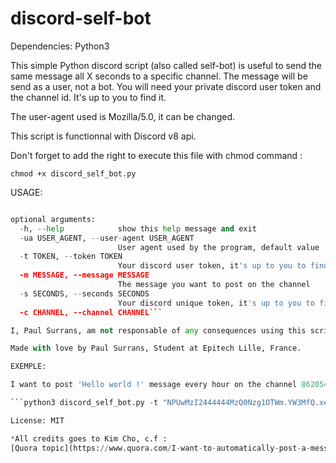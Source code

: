 # discord-self-bot

Dependencies:
    Python3

This simple Python discord script (also called self-bot) is useful to send the same message all X seconds to a specific channel.
The message will be send as a user, not a bot.
You will need your private discord user token and the channel id. It's up to you to find it.

The user-agent used is Mozilla/5.0, it can be changed.

This script is functionnal with Discord v8 api.

Don't forget to add the right to execute this file with chmod command :

```chmod +x discord_self_bot.py```

USAGE:

```discord_self_bot.py [-h] [-ua USER_AGENT] -t TOKEN -m MESSAGE -s SECONDS -c CHANNEL

optional arguments:
  -h, --help            show this help message and exit
  -ua USER_AGENT, --user-agent USER_AGENT
                        User agent used by the program, default value : Mozilla/5.0
  -t TOKEN, --token TOKEN
                        Your discord user token, it's up to you to find it !
  -m MESSAGE, --message MESSAGE
                        The message you want to post on the channel
  -s SECONDS, --seconds SECONDS
                        Your discord unique token, it's up to you to find it (google is your friend) !
  -c CHANNEL, --channel CHANNEL```

I, Paul Surrans, am not responsable of any consequences using this script.

Made with love by Paul Surrans, Student at Epitech Lille, France.

EXEMPLE:

I want to post 'Hello world !' message every hour on the channel 862054292999999916 with my token NPUwMzI2444444MzQ0Nzg1OTWm.YW3MfQ.xeFeixLOK99CydWfRXNBO5JtE0oNk :

```python3 discord_self_bot.py -t "NPUwMzI2444444MzQ0Nzg1OTWm.YW3MfQ.xeFeixLOK99CydWfRXNBO5JtE0oNk" -m "Hello world !" -s 3600 -c 862054292999999916```

License: MIT

*All credits goes to Kim Cho, c.f :
[Quora topic](https://www.quora.com/I-want-to-automatically-post-a-message-every-24-hours-on-my-Discord-server-using-my-own-account-not-a-bot-account-Is-this-possible-and-if-so-how)*



